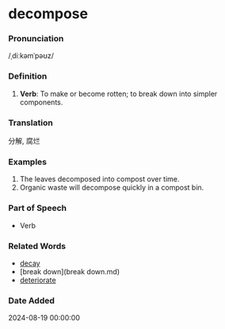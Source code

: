 # decompose
### Pronunciation
/ˌdiːkəmˈpəʊz/
### Definition
1. **Verb**: To make or become rotten; to break down into simpler components.
### Translation
分解, 腐烂
### Examples
1. The leaves decomposed into compost over time.
2. Organic waste will decompose quickly in a compost bin.
### Part of Speech
- Verb
### Related Words
- [decay](decay.md)
- [break down](break down.md)
- [deteriorate](deteriorate.md)
### Date Added
2024-08-19 00:00:00